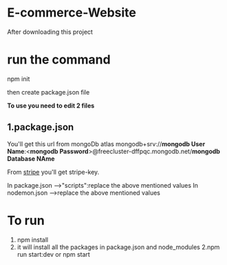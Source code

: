 # E-commerce-Website

After downloading this project

# run the command

npm init

then create package.json file

**To use you need to edit 2 files**

## 1.package.json

You'll get this url from mongoDb atlas
mongodb+srv://**mongodb User Name**:<**mongodb Password**>@freecluster-dffpqc.mongodb.net/**mongodb Database NAme**

From [stripe](https://stripe.com/en-in) you'll get stripe-key.

In package.json -->"scripts":replace the above mentioned values
In nodemon.json -->replace the above mentioned values

# To run

1. npm install
2. it will install all the packages in package.json and node_modules
   2.npm run start:dev or npm start
